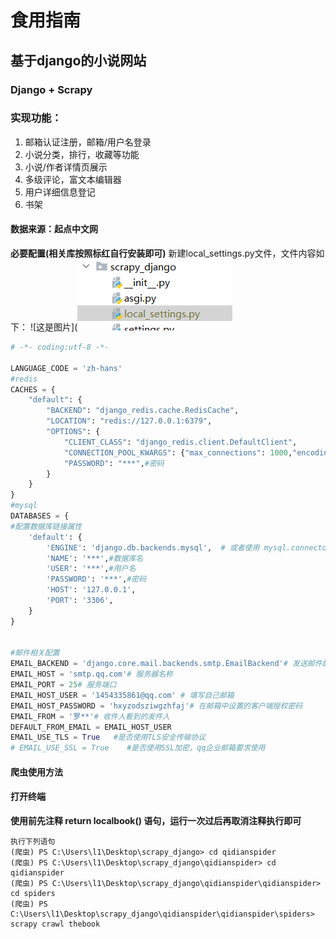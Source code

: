 # 食用指南
## 基于django的小说网站

### Django + Scrapy

### 实现功能：
1. 邮箱认证注册，邮箱/用户名登录
2. 小说分类，排行，收藏等功能
3. 小说/作者详情页展示
4. 多级评论，富文本编辑器
5. 用户详细信息登记
6. 书架

#### 数据来源：起点中文网



**必要配置(相关库按照标红自行安装即可)**
新建local_settings.py文件，文件内容如下：
![这是图片](![image](assets/01.jpg)

```python
# -*- coding:utf-8 -*-

LANGUAGE_CODE = 'zh-hans'
#redis 
CACHES = {
    "default": {
        "BACKEND": "django_redis.cache.RedisCache",
        "LOCATION": "redis://127.0.0.1:6379",
        "OPTIONS": {
            "CLIENT_CLASS": "django_redis.client.DefaultClient",
            "CONNECTION_POOL_KWARGS": {"max_connections": 1000,"encoding":"utf-8"},
            "PASSWORD": "***",#密码
        }
    }
}
#mysql
DATABASES = {
#配置数据库链接属性
    'default': {
        'ENGINE': 'django.db.backends.mysql',  # 或者使用 mysql.connector.django
        'NAME': '***',#数据库名
        'USER': '***',#用户名
        'PASSWORD': '***',#密码
        'HOST': '127.0.0.1',
        'PORT': '3306',
    }
}


#邮件相关配置
EMAIL_BACKEND = 'django.core.mail.backends.smtp.EmailBackend'# 发送邮件配置
EMAIL_HOST = 'smtp.qq.com'# 服务器名称
EMAIL_PORT = 25# 服务端口
EMAIL_HOST_USER = '1454335861@qq.com' # 填写自己邮箱
EMAIL_HOST_PASSWORD = 'hxyzodsziwgzhfaj'# 在邮箱中设置的客户端授权密码
EMAIL_FROM = '罗**'# 收件人看到的发件人
DEFAULT_FROM_EMAIL = EMAIL_HOST_USER
EMAIL_USE_TLS = True   #是否使用TLS安全传输协议
# EMAIL_USE_SSL = True    #是否使用SSL加密，qq企业邮箱要求使用

```




#### 爬虫使用方法
#### 打开终端
**使用前先注释 return localbook() 语句，运行一次过后再取消注释执行即可**
```
执行下列语句
(爬虫) PS C:\Users\l1\Desktop\scrapy_django> cd qidianspider 
(爬虫) PS C:\Users\l1\Desktop\scrapy_django\qidianspider> cd qidianspider     
(爬虫) PS C:\Users\l1\Desktop\scrapy_django\qidianspider\qidianspider> cd spiders
(爬虫) PS C:\Users\l1\Desktop\scrapy_django\qidianspider\qidianspider\spiders> scrapy crawl thebook
```















